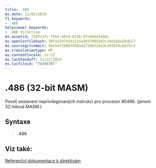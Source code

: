```yaml
---
title: .486
ms.date: 11/05/2019
f1_keywords:
- .486
helpviewer_keywords:
- .486 directive
ms.assetid: f2dfc3fc-f564-4014-874b-9fc68dd348dc
ms.openlocfilehash: 30fd15879191115e98379953d3c24d3abe26db17
ms.sourcegitcommit: 9ee5df398bfd30a42739632de3e165874cb675c3
ms.translationtype: MT
ms.contentlocale: cs-CZ
ms.lasthandoff: 11/22/2019
ms.locfileid: "74398707"
---
```

# <a name="486-32-bit-masm"></a>.486 (32-bit MASM)

Povolí sestavení neprivilegovaných instrukcí pro procesor 80486. (jenom 32-bitová MASM.)

## <a name="syntax"></a>Syntaxe

> **.486**

## <a name="see-also"></a>Viz také:

[Referenční dokumentace k direktivám](../../assembler/masm/directives-reference.md)
